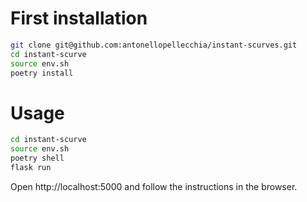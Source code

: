 # First installation

```bash
git clone git@github.com:antonellopellecchia/instant-scurves.git
cd instant-scurve
source env.sh
poetry install
```

# Usage
```bash
cd instant-scurve
source env.sh
poetry shell
flask run
```

Open http://localhost:5000 and follow the instructions  in the browser.
